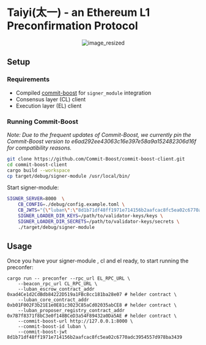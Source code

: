 # Taiyi(太一) - an Ethereum L1 Preconfirmation Protocol
<p align="center">
  <img src="https://github.com/user-attachments/assets/a34f1523-517e-4bbe-90e8-4516f61cdab7" alt="image_resized">
</p>

## Setup

### Requirements

* Compiled [commit-boost](https://github.com/Commit-Boost/commit-boost-client) for `signer_module` integration 
* Consensus layer (CL) client
* Execution layer (EL) client

### Running Commit-Boost 

*Note: Due to the frequent updates of Commit-Boost, we currently pin the Commit-Boost version to e6ad292ee43063c16e397e58a9a152482306d16f for compatibility reasons.*

```bash
git clone https://github.com/Commit-Boost/commit-boost-client.git
cd commit-boost-client
cargo build --workspace
cp target/debug/signer-module /usr/local/bin/
```

Start signer-module:

```bash
SIGNER_SERVER=8000  \
    CB_CONFIG=./debug/config.example.toml \
    CB_JWTS="{\"luban\":\"8d1b71df48ff1971e714156b2aafcac8fc5ea02c6770adc3954557d978ba3439\"}" \
    SIGNER_LOADER_DIR_KEYS=/path/to/validator-keys/keys \
    SIGNER_LOADER_DIR_SECRETS=/path/to/validator-keys/secrets \
    ./target/debug/signer-module
```


## Usage
Once you have your signer-module , cl and el ready, to start running the preconfer: 
```
cargo run -- preconfer --rpc_url EL_RPC_URL \
    --beacon_rpc_url CL_RPC_URL \
    --luban_escrow_contract_addr 0xad4Ce1d2CdBdb84222D519a1FBc8cc181ba28e07 # helder contract \
    --luban_core_contract_addr 0xb01F002F3b21E1e0E81c3023C85aCd02035abCE8 # helder contract \ 
    --luban_proposer_registry_contract_addr 0x7B7f8371f8bC3e0f148BCeD3a54F89432a0Da5AE # helder contract \ 
    --commit-boost-url http://127.0.0.1:8000 \
    --commit-boost-id luban \
    --commit-boost-jwt 8d1b71df48ff1971e714156b2aafcac8fc5ea02c6770adc3954557d978ba3439
```
